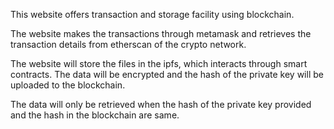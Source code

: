 This website offers transaction and storage facility using blockchain.

The website makes the transactions through metamask and retrieves the transaction details from etherscan of the crypto network.

The website will store the files in the ipfs, which interacts through smart contracts. The data will be encrypted 
and the hash of the private key will be uploaded to the blockchain.

The data will only be retrieved when the hash of the private key provided and the hash in the blockchain are same. 
